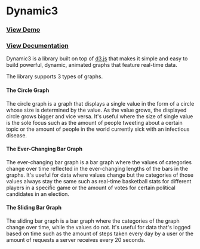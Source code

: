 # Dynamic3

### [View Demo](http://jeffreychan637.github.io)
### [View Documentation](http://jeffreychan637.github.io/documentation.html)

Dynamic3 is a library built on top of [d3.js](http://d3js.org/) that makes it simple and easy to build powerful, dynamic, animated graphs that feature real-time data.

The library supports 3 types of graphs.

#### The Circle Graph
The circle graph is a graph that displays a single value in the form of a circle whose size is determined by the value. As the value grows, the displayed circle grows bigger and vice versa. It's useful where the size of single value is the sole focus such as the amount of people tweeting about a certain topic or the amount of people in the world currently sick with an infectious disease.

#### The Ever-Changing Bar Graph
The ever-changing bar graph is a bar graph where the values of categories change over time reflected in the ever-changing lengths of the bars in the graphs. It's useful for data where values change but the categories of those values always stay the same such as real-time basketball stats for different players in a specific game or the amount of votes for certain political candidates in an election.

#### The Sliding Bar Graph
The sliding bar graph is a bar graph where the categories of the graph change over time, while the values do not. It's useful for data that's logged based on time such as the amount of steps taken every day by a user or the amount of requests a server receives every 20 seconds.
